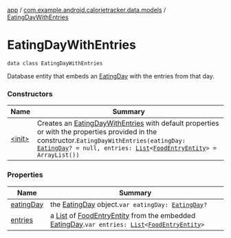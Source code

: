 [app](../../index.md) / [com.example.android.calorietracker.data.models](../index.md) / [EatingDayWithEntries](./index.md)

# EatingDayWithEntries

`data class EatingDayWithEntries`

Database entity that embeds an [EatingDay](../-eating-day/index.md) with the entries from that day.

### Constructors

| Name | Summary |
|---|---|
| [&lt;init&gt;](-init-.md) | Creates an [EatingDayWithEntries](./index.md) with default properties or with the properties provided in the constructor.`EatingDayWithEntries(eatingDay: `[`EatingDay`](../-eating-day/index.md)`? = null, entries: `[`List`](https://kotlinlang.org/api/latest/jvm/stdlib/kotlin.collections/-list/index.html)`<`[`FoodEntryEntity`](../-food-entry/index.md)`> = ArrayList())` |

### Properties

| Name | Summary |
|---|---|
| [eatingDay](eating-day.md) | the [EatingDay](../-eating-day/index.md) object.`var eatingDay: `[`EatingDay`](../-eating-day/index.md)`?` |
| [entries](entries.md) | a [List](https://kotlinlang.org/api/latest/jvm/stdlib/kotlin.collections/-list/index.html) of [FoodEntryEntity](../-food-entry/index.md) from the embedded [EatingDay](../-eating-day/index.md).`var entries: `[`List`](https://kotlinlang.org/api/latest/jvm/stdlib/kotlin.collections/-list/index.html)`<`[`FoodEntryEntity`](../-food-entry/index.md)`>` |
